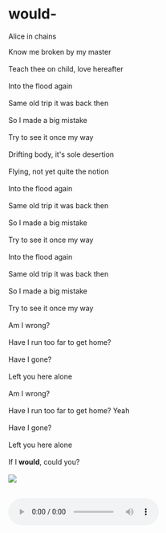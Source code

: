 # would-
Alice in chains
<!DOCTYPE html>
<html>

<head>
  <meta charset="utf-8">
  <meta name="viewport" content="width=device-width">
  <title>would?</title>
  <link href="style.css" rel="stylesheet" type="text/css" />
</head>

<body>
  Know me broken by my master<br></br>
Teach thee on child, love hereafter<br></br>
Into the flood again<br></br>
Same old trip it was back then<br></br>
So I made a big mistake<br></br>
Try to see it once my way<br></br>
Drifting body, it's sole desertion<br></br>
Flying, not yet quite the notion<br></br>
Into the flood again<br></br>
Same old trip it was back then<br></br>
So I made a big mistake<br></br>
Try to see it once my way<br></br>
Into the flood again<br></br>
Same old trip it was back then<br></br>
So I made a big mistake<br></br>
Try to see it once my way<br></br>
Am I wrong?<br></br>
Have I run too far to get home?<br></br>
Have I gone?<br></br>
Left you here alone<br></br>
Am I wrong?<br></br>
Have I run too far to get home? Yeah<br></br>
Have I gone?<br></br>
Left you here alone<br></br>
If I <b>would</b>, could you?<br></br>
  <img src="alice in chains.png"><br></br>
  
  <audio src="Alice In Chains - Would (Official HD Video).mp4" controls></audio>
  
  <script src="script.js"></script>

</body>

</html>
